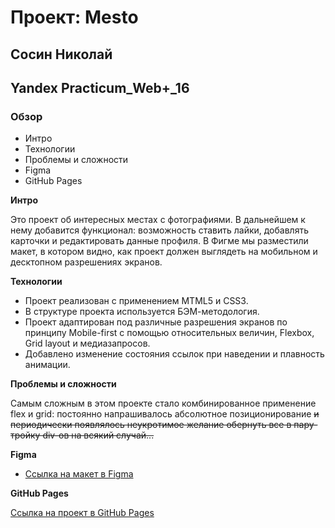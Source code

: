 # Проект: Mesto
## Сосин Николай
## Yandex Practicum_Web+_16

### Обзор

* Интро
* Технологии
* Проблемы и сложности
* Figma
* GitHub Pages

**Интро**

Это проект об интересных местах с фотографиями.
В дальнейшем к нему добавится функционал: возможность ставить лайки, добавлять карточки и редактировать данные профиля.
В Фигме мы разместили макет, в котором видно, как проект должен выглядеть на мобильном и десктопном разрешениях экранов.


**Технологии**

* Проект реализован с применением MTML5 и CSS3.
* В структуре проекта используется БЭМ-методология.
* Проект адаптирован под различные разрешения экранов по принципу Mobile-first с помощью относительных величин, Flexbox, Grid layout и медиазапросов.
* Добавлено изменение состояния ссылок при наведении и плавность анимации.


**Проблемы и сложности**

Самым сложным в этом проекте стало комбинированное применение flex и grid: постоянно напрашивалось абсолютное позиционирование ~~и периодически появлялось неукротимое желание обернуть все в пару-тройку div-ов на всякий случай...~~

**Figma**

* [Ссылка на макет в Figma](https://www.figma.com/file/2cn9N9jSkmxD84oJik7xL7/JavaScript.-Sprint-4?node-id=0%3A1)

**GitHub Pages**

[Ссылка на проект в GitHub Pages](https://nmsosin.github.io/mesto-project/)